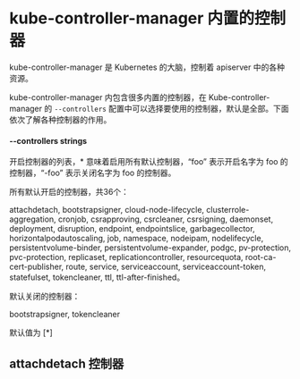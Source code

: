 # kube-controller-manager 内置的控制器

kube-controller-manager 是 Kubernetes 的大脑，控制着 apiserver 中的各种资源。

kube-controller-manager 内包含很多内置的控制器，在  Kube-controller-manager 的 `--controllers` 配置中可以选择要使用的控制器，默认是全部。下面依次了解各种控制器的作用。

#### --controllers strings

开启控制器的列表，* 意味着启用所有默认控制器，“foo” 表示开启名字为 foo 的控制器，“-foo” 表示关闭名字为 foo 的控制器。

所有默认开启的控制器，共36个：

attachdetach, bootstrapsigner, cloud-node-lifecycle, clusterrole-aggregation, cronjob, csrapproving, csrcleaner, csrsigning, daemonset, deployment, disruption, endpoint, endpointslice, garbagecollector, horizontalpodautoscaling, job, namespace, nodeipam, nodelifecycle, persistentvolume-binder, persistentvolume-expander, podgc, pv-protection, pvc-protection, replicaset, replicationcontroller, resourcequota, root-ca-cert-publisher, route, service, serviceaccount, serviceaccount-token, statefulset, tokencleaner, ttl, ttl-after-finished。

默认关闭的控制器：

 bootstrapsigner, tokencleaner

默认值为 [*]



## attachdetach 控制器

